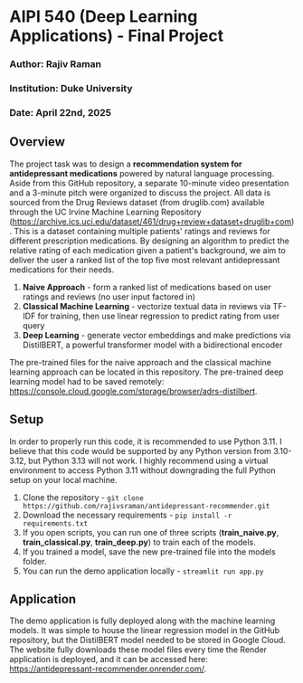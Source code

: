 # AIPI 540 (Deep Learning Applications) - Final Project
### Author: Rajiv Raman
### Institution: Duke University
### Date: April 22nd, 2025

## Overview

The project task was to design a **recommendation system for antidepressant medications** powered by natural language processing. Aside from this GitHub repository, a separate 10-minute video presentation and a 3-minute pitch were organized to discuss the project. All data is sourced from the Drug Reviews dataset (from druglib.com) available through the UC Irvine Machine Learning Repository (https://archive.ics.uci.edu/dataset/461/drug+review+dataset+druglib+com). This is a dataset containing multiple patients' ratings and reviews for different prescription medications. By designing an algorithm to predict the relative rating of each medication given a patient's background, we aim to deliver the user a ranked list of the top five most relevant antidepressant medications for their needs.

1. **Naive Approach** - form a ranked list of medications based on user ratings and reviews (no user input factored in)
2. **Classical Machine Learning** - vectorize textual data in reviews via TF-IDF for training, then use linear regression to predict rating from user query
3. **Deep Learning** - generate vector embeddings and make predictions via DistilBERT, a powerful transformer model with a bidirectional encoder

The pre-trained files for the naive approach and the classical machine learning approach can be located in this repository. The pre-trained deep learning model had to be saved remotely: https://console.cloud.google.com/storage/browser/adrs-distilbert.

## Setup

In order to properly run this code, it is recommended to use Python 3.11. I believe that this code would be supported by any Python version from 3.10-3.12, but Python 3.13 will not work. I highly recommend using a virtual environment to access Python 3.11 without downgrading the full Python setup on your local machine.

1. Clone the repository - ```git clone https://github.com/rajivsraman/antidepressant-recommender.git```
2. Download the necessary requirements - ```pip install -r requirements.txt```
3. If you open scripts, you can run one of three scripts (**train_naive.py**, **train_classical.py**, **train_deep.py**) to train each of the models.
4. If you trained a model, save the new pre-trained file into the models folder.
5. You can run the demo application locally - ```streamlit run app.py```

## Application

The demo application is fully deployed along with the machine learning models. It was simple to house the linear regression model in the GitHub repository, but the DistilBERT model needed to be stored in Google Cloud. The website fully downloads these model files every time the Render application is deployed, and it can be accessed here: https://antidepressant-recommender.onrender.com/.
